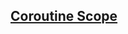 ## [Coroutine Scope](https://medium.com/mobile-app-development-publication/kotlin-coroutine-scope-context-and-job-made-simple-5adf89fcfe94)